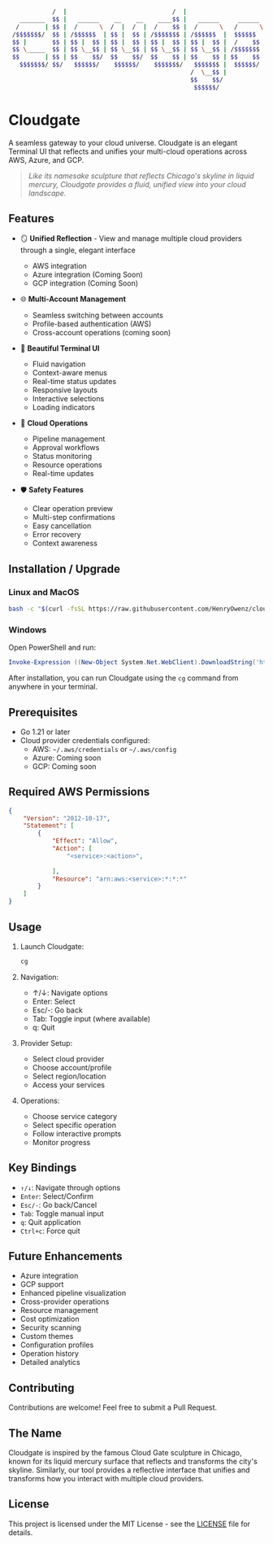 ```bash             __                               __                           __               
            /  |                             /  |                         /  |              
   _______  $$ |   ______    __    __    ____$$ |   ______     ______    _$$ |_      ______  
  /       | $$ |  /      \  /  |  /  |  /    $$ |  /      \   /      \  / $$   |    /      \ 
 /$$$$$$$/  $$ | /$$$$$$  | $$ |  $$ | /$$$$$$$ | /$$$$$$  |  $$$$$$  | $$$$$$/    /$$$$$$  |
 $$ |       $$ | $$ |  $$ | $$ |  $$ | $$ |  $$ | $$ |  $$ |  /    $$ |   $$ | __  $$    $$ |
 $$ \_____  $$ | $$ \__$$ | $$ \__$$ | $$ \__$$ | $$ \__$$ | /$$$$$$$ |   $$ |/  | $$$$$$$$/ 
 $$       | $$ | $$    $$/  $$    $$/  $$    $$ | $$    $$ | $$    $$ |   $$  $$/  $$       |
   $$$$$$$/ $$/   $$$$$$/    $$$$$$/    $$$$$$$/   $$$$$$$ |  $$$$$$/     $$$$/     $$$$$$$/ 
                                                  /  \__$$ |                              
                                                  $$    $$/                               
                                                   $$$$$$/                                
```

# Cloudgate

A seamless gateway to your cloud universe. Cloudgate is an elegant Terminal UI that reflects and unifies your multi-cloud operations across AWS, Azure, and GCP.

> *Like its namesake sculpture that reflects Chicago's skyline in liquid mercury, Cloudgate provides a fluid, unified view into your cloud landscape.*

## Features

- 🪞 **Unified Reflection** - View and manage multiple cloud providers through a single, elegant interface
  - AWS integration
  - Azure integration (Coming Soon)
  - GCP integration (Coming Soon)

- 🌐 **Multi-Account Management**
  - Seamless switching between accounts
  - Profile-based authentication (AWS)
  - Cross-account operations (coming soon)

- 🎨 **Beautiful Terminal UI**
  - Fluid navigation
  - Context-aware menus
  - Real-time status updates
  - Responsive layouts
  - Interactive selections
  - Loading indicators

- 🔄 **Cloud Operations**
  - Pipeline management
  - Approval workflows
  - Status monitoring
  - Resource operations
  - Real-time updates

- 🛡️ **Safety Features**
  - Clear operation preview
  - Multi-step confirmations
  - Easy cancellation
  - Error recovery
  - Context awareness

## Installation / Upgrade

### Linux and MacOS

```bash
bash -c "$(curl -fsSL https://raw.githubusercontent.com/HenryOwenz/cloudgate/main/scripts/install.sh)"
```

### Windows

Open PowerShell and run:

```powershell
Invoke-Expression ((New-Object System.Net.WebClient).DownloadString('https://raw.githubusercontent.com/HenryOwenz/cloudgate/main/scripts/install.ps1'))
```

After installation, you can run Cloudgate using the `cg` command from anywhere in your terminal.

## Prerequisites

- Go 1.21 or later
- Cloud provider credentials configured:
  - AWS: `~/.aws/credentials` or `~/.aws/config`
  - Azure: Coming soon
  - GCP: Coming soon

## Required AWS Permissions

```json
{
    "Version": "2012-10-17",
    "Statement": [
        {
            "Effect": "Allow",
            "Action": [
                "<service>:<action>",
                
            ],
            "Resource": "arn:aws:<service>:*:*:*"
        }
    ]
}
```

## Usage

1. Launch Cloudgate:
   ```bash
   cg
   ```

2. Navigation:
   - ↑/↓: Navigate options
   - Enter: Select
   - Esc/-: Go back
   - Tab: Toggle input (where available)
   - q: Quit

3. Provider Setup:
   - Select cloud provider
   - Choose account/profile
   - Select region/location
   - Access your services

4. Operations:
   - Choose service category
   - Select specific operation
   - Follow interactive prompts
   - Monitor progress

## Key Bindings

- `↑/↓`: Navigate through options
- `Enter`: Select/Confirm
- `Esc/-`: Go back/Cancel
- `Tab`: Toggle manual input
- `q`: Quit application
- `Ctrl+c`: Force quit

## Future Enhancements

- Azure integration
- GCP support
- Enhanced pipeline visualization
- Cross-provider operations
- Resource management
- Cost optimization
- Security scanning
- Custom themes
- Configuration profiles
- Operation history
- Detailed analytics

## Contributing

Contributions are welcome! Feel free to submit a Pull Request.

## The Name

Cloudgate is inspired by the famous Cloud Gate sculpture in Chicago, known for its liquid mercury surface that reflects and transforms the city's skyline. Similarly, our tool provides a reflective interface that unifies and transforms how you interact with multiple cloud providers.

## License

This project is licensed under the MIT License - see the [LICENSE](LICENSE) file for details. 
